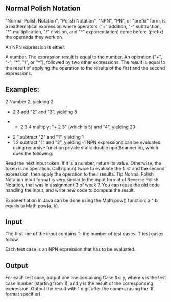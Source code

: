 <h2> Normal Polish Notation </h2>
"Normal Polish Notation", "Polish Notation", "NPN", "PN", or "prefix" form, is a mathematical expression where operators ("+" addition, "-" subtraction, "*" multiplication, "/" division, and "^" exponentiation) come before (prefix) the operands they work on.

An NPN expression is either:

A number. The expression result is equal to the number.
An operation ("+", "-", "*", "/", or "^"), followed by two other expressions. The result is equal to the result of applying the operation to the results of the first and the second expressions.
<h2> Examples: </h2>

2                    Number 2, yielding 2
+ 2 3                add "2" and "3", yielding 5
* + 2 3 4            multiply: "+ 2 3" (which is 5) and "4", yielding 20
- 2 1                subtract "2" and "1", yielding 1
- 1 2                subtract "1" and "2", yielding -1
NPN expressions can be evaluated using recursive function private static double npn(Scanner in), which does the following:

Read the next input token. If it is a number, return its value.
Otherwise, the token is an operation. Call npn(in) twice to evaluate the first and the second expression, then apply the operation to their results.
Tip
Normal Polish Notation input format is very similar to the input format of Reverse Polish Notation, that was in assignment 3 of week 7. You can reuse the old code handling the input, and write new code to compute the result.

Exponentiation in Java can be done using the Math.pow() function: a ^ b equals to Math.pow(a, b).

<h2> Input </h2>
The first line of the input contains T: the number of test cases. T test cases follow.

Each test case is an NPN expression that has to be evaluated.

<h2> Output </h2>
For each test case, output one line containing Case #x: y, where x is the test case number (starting from 1), and y is the result of the corresponding expression. Output the result with 1 digit after the comma (using the .1f format specifier).
